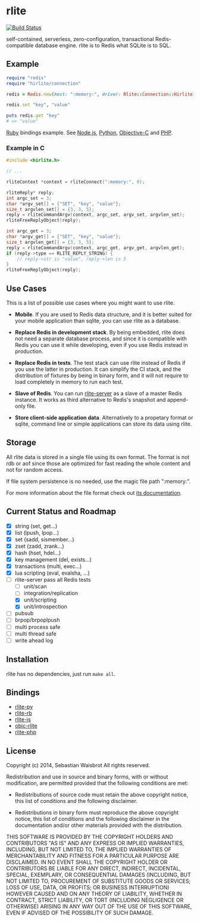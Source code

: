 # rlite

[![Build Status](https://travis-ci.org/seppo0010/rlite.svg?branch=master)](https://travis-ci.org/seppo0010/rlite)

self-contained, serverless, zero-configuration, transactional Redis-compatible database engine. rlite is to Redis what SQLite is to SQL.

## Example

```ruby
require "redis"
require "hirlite/connection"

redis = Redis.new(host: ":memory:", driver: Rlite::Connection::Hirlite)

redis.set "key", "value"

puts redis.get "key"
# => "value"
```

[Ruby](https://github.com/seppo0010/rlite-rb#usage) bindings example. See
[Node.js](//github.com/seppo0010/rlite-js#usage),
[Python](https://github.com/seppo0010/rlite-py#usage),
[Objective-C](https://github.com/seppo0010/objc-rlite#api) and
[PHP](https://github.com/seppo0010/rlite-php#usage).

### Example in C
```c
#include <hirlite.h>

// ...

rliteContext *context = rliteConnect(":memory:", 0);

rliteReply* reply;
int argc_set = 3;
char *argv_set[] = {"SET", "key", "value"};
size_t argvlen_set[] = {3, 3, 5};
reply = rliteCommandArgv(context, argc_set, argv_set, argvlen_set);
rliteFreeReplyObject(reply);

int argc_get = 3;
char *argv_get[] = {"SET", "key", "value"};
size_t argvlen_get[] = {3, 3, 5};
reply = rliteCommandArgv(context, argc_get, argv_get, argvlen_get);
if (reply->type == RLITE_REPLY_STRING) {
	// reply->str is "value", reply->len is 5
}
rliteFreeReplyObject(reply);
```

## Use Cases

This is a list of possible use cases where you might want to use rlite.

- **Mobile**. If you are used to Redis data structure, and it is better suited for
your mobile application than sqlite, you can use rlite as a database.

- **Replace Redis in development stack**. By being embedded, rlite does not need a
separate database process, and since it is compatible with Redis you can use it
while developing, even if you use Redis instead in production.

- **Replace Redis in tests**. The test stack can use rlite instead of Redis if you
use the latter in production. It can simplify the CI stack, and the
distribution of fixtures by being in binary form, and it will not require to
load completely in memory to run each test.

- **Slave of Redis**. You can run [rlite-server](https://github.com/seppo0010/rlite-server)
as a slave of a master Redis instance. It works as third alternative to Redis's
snapshot and append-only file.

- **Store client-side application data**. Alternatively to a propetary format or
sqlite, command line or simple applications can store its data using rlite.

## Storage

All rlite data is stored in a single file using its own format. The format is
not rdb or aof since those are optimized for fast reading the whole content
and not for random access.

If file system persistence is no needed, use the magic file path ":memory:".

For more information about the file format check out
[its documentation](doc/rld-format.md).

## Current Status and Roadmap

- [x] string (set, get...)
- [x] list (lpush, lpop...)
- [x] set (sadd, sismember...)
- [x] zset (zadd, zrank...)
- [x] hash (hset, hdel...)
- [x] key management (del, exists...)
- [x] transactions (multi, exec...)
- [x] lua scripting (eval, evalsha, ...)
- [ ] rlite-server pass all Redis tests
  - [ ] unit/scan
  - [ ] integration/replication
  - [x] unit/scripting
  - [x] unit/introspection
- [ ] pubsub
- [ ] brpop/brpoplpush
- [ ] multi process safe
- [ ] multi thread safe
- [ ] write ahead log

## Installation

rlite has no dependencies, just run `make all`.

## Bindings

- [rlite-py](https://github.com/seppo0010/rlite-py)
- [rlite-rb](https://github.com/seppo0010/rlite-rb)
- [rlite-js](https://github.com/seppo0010/rlite-js)
- [objc-rlite](https://github.com/seppo0010/objc-rlite)
- [rlite-php](https://github.com/seppo0010/rlite-php)

## License

Copyright (c) 2014, Sebastian Waisbrot
All rights reserved.

Redistribution and use in source and binary forms, with or without
modification, are permitted provided that the following conditions are met:

* Redistributions of source code must retain the above copyright notice, this
  list of conditions and the following disclaimer.

* Redistributions in binary form must reproduce the above copyright notice,
  this list of conditions and the following disclaimer in the documentation
  and/or other materials provided with the distribution.

THIS SOFTWARE IS PROVIDED BY THE COPYRIGHT HOLDERS AND CONTRIBUTORS "AS IS"
AND ANY EXPRESS OR IMPLIED WARRANTIES, INCLUDING, BUT NOT LIMITED TO, THE
IMPLIED WARRANTIES OF MERCHANTABILITY AND FITNESS FOR A PARTICULAR PURPOSE ARE
DISCLAIMED. IN NO EVENT SHALL THE COPYRIGHT HOLDER OR CONTRIBUTORS BE LIABLE
FOR ANY DIRECT, INDIRECT, INCIDENTAL, SPECIAL, EXEMPLARY, OR CONSEQUENTIAL
DAMAGES (INCLUDING, BUT NOT LIMITED TO, PROCUREMENT OF SUBSTITUTE GOODS OR
SERVICES; LOSS OF USE, DATA, OR PROFITS; OR BUSINESS INTERRUPTION) HOWEVER
CAUSED AND ON ANY THEORY OF LIABILITY, WHETHER IN CONTRACT, STRICT LIABILITY,
OR TORT (INCLUDING NEGLIGENCE OR OTHERWISE) ARISING IN ANY WAY OUT OF THE USE
OF THIS SOFTWARE, EVEN IF ADVISED OF THE POSSIBILITY OF SUCH DAMAGE.
